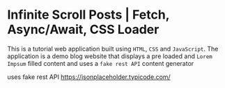 # Infinite Scroll Posts | Fetch, Async/Await, CSS Loader

This is a tutorial web application built using `HTML`, `CSS` and `JavaScript`. The application is a demo blog website that displays a pre loaded and `Lorem Impsum` filled content and uses a `fake rest API` content generator

uses fake rest API
https://jsonplaceholder.typicode.com/

